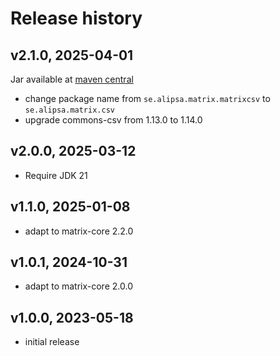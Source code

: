 # Release history

## v2.1.0, 2025-04-01
Jar available at [maven central](https://repo1.maven.org/maven2/se/alipsa/matrix/matrix-csv/2.1.0/matrix-csv-2.1.0.jar)

- change package name from `se.alipsa.matrix.matrixcsv` to `se.alipsa.matrix.csv`
- upgrade commons-csv from 1.13.0 to 1.14.0

## v2.0.0, 2025-03-12
- Require JDK 21

## v1.1.0, 2025-01-08
- adapt to matrix-core 2.2.0

## v1.0.1, 2024-10-31
- adapt to matrix-core 2.0.0

## v1.0.0, 2023-05-18
- initial release